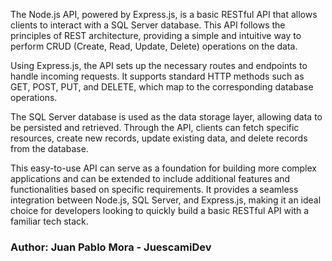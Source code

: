 The Node.js API, powered by Express.js, is a basic RESTful API that allows clients to interact with a SQL Server database. This API follows the principles of REST architecture, providing a simple and intuitive way to perform CRUD (Create, Read, Update, Delete) operations on the data.

Using Express.js, the API sets up the necessary routes and endpoints to handle incoming requests. It supports standard HTTP methods such as GET, POST, PUT, and DELETE, which map to the corresponding database operations.

The SQL Server database is used as the data storage layer, allowing data to be persisted and retrieved. Through the API, clients can fetch specific resources, create new records, update existing data, and delete records from the database.

This easy-to-use API can serve as a foundation for building more complex applications and can be extended to include additional features and functionalities based on specific requirements. It provides a seamless integration between Node.js, SQL Server, and Express.js, making it an ideal choice for developers looking to quickly build a basic RESTful API with a familiar tech stack.

### Author: Juan Pablo Mora - JuescamiDev
